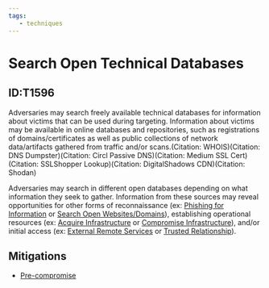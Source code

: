 ```yaml
---
tags:
   - techniques
---
```

# Search Open Technical Databases
## ID:T1596
Adversaries may search freely available technical databases for information about victims that can be used during targeting. Information about victims may be available in online databases and repositories, such as registrations of domains/certificates as well as public collections of network data/artifacts gathered from traffic and/or scans.(Citation: WHOIS)(Citation: DNS Dumpster)(Citation: Circl Passive DNS)(Citation: Medium SSL Cert)(Citation: SSLShopper Lookup)(Citation: DigitalShadows CDN)(Citation: Shodan)

Adversaries may search in different open databases depending on what information they seek to gather. Information from these sources may reveal opportunities for other forms of reconnaissance (ex: [Phishing for Information](/mitre/techniques/T1598) or [Search Open Websites/Domains](/mitre/techniques/T1593)), establishing operational resources (ex: [Acquire Infrastructure](/mitre/techniques/T1583) or [Compromise Infrastructure](/mitre/techniques/T1584)), and/or initial access (ex: [External Remote Services](/mitre/techniques/T1133) or [Trusted Relationship](/mitre/techniques/T1199)).
## Mitigations
* [Pre-compromise](mitigations/M1056)
